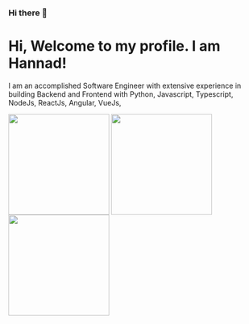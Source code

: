### Hi there 👋

<!--
**hannadrehman/hannadrehman** is a ✨ _special_ ✨ repository because its `README.md` (this file) appears on your GitHub profile.

Here are some ideas to get you started:

- 🔭 I’m currently working on ...
- 🌱 I’m currently learning ...
- 👯 I’m looking to collaborate on ...
- 🤔 I’m looking for help with ...
- 💬 Ask me about ...
- 📫 How to reach me: ...
- 😄 Pronouns: ...
- ⚡ Fun fact: ...
-->

# Hi, Welcome to my profile. I am Hannad!

I am an accomplished Software Engineer with extensive experience in building Backend and Frontend with Python, Javascript, Typescript, NodeJs, ReactJs, Angular, VueJs,


<div>
<a>
  <img height=200 align="center" src="https://github-readme-stats.vercel.app/api?username=hannadrehman&show_icons=true&theme=dracula" />
</a>
<a>
  <img height=200 align="center" src="https://github-readme-stats.vercel.app/api/top-langs/?username=hannadrehman&show_icons=true&theme=dracula" />
</a>
</div>
<div>
  <div>
  <img height=200 align="center" src="https://github-readme-stats.vercel.app/api/pin/?username=thepracticaldev&repo=dev.to" />
</div>
</div>
